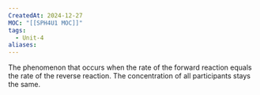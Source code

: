 ```yaml
---
CreatedAt: 2024-12-27
MOC: "[[SPH4U1 MOC]]"
tags:
  - Unit-4
aliases:
---
```

The phenomenon that occurs when the rate of the forward reaction equals the rate of the reverse reaction. The concentration of all participants stays the same.

